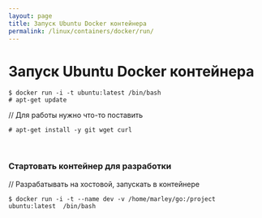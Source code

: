 ```yaml
---
layout: page
title: Запуск Ubuntu Docker контейнера
permalink: /linux/containers/docker/run/
---
```




# Запуск Ubuntu Docker контейнера


    $ docker run -i -t ubuntu:latest /bin/bash
    # apt-get update


// Для работы нужно что-то поставить

    # apt-get install -y git wget curl


<br/>

### Стартовать контейнер для разработки

// Разрабатывать на хостовой, запускать в контейнере

    $ docker run -i -t --name dev -v /home/marley/go:/project ubuntu:latest  /bin/bash

